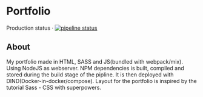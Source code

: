 # Portfolio


Production status · [![pipeline status](https://gitlab.com/haakon36/portfolio/badges/production/pipeline.svg)](https://gitlab.com/haakon36/portfolio/-/commits/production)



## About

My portfolio made in HTML, SASS and JS(bundled with webpack/mix). Using NodeJS as webserver. NPM dependencies is built, compiled and stored during the build stage of the pipline. It is then deployed with DIND(Docker-in-docker/compose). Layout for the portfolio is inspired by the tutorial Sass - CSS with superpowers.